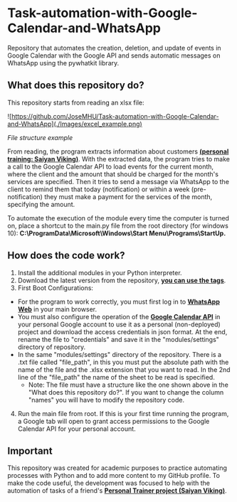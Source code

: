 # Task-automation-with-Google-Calendar-and-WhatsApp
Repository that automates the creation, deletion, and update of events in Google Calendar with the Google API and sends 
automatic messages on WhatsApp using the pywhatkit library.

## What does this repository do?
This repository starts from reading an xlsx file:

![https://github.com/JoseMHU/Task-automation-with-Google-Calendar-and-WhatsApp](./Images/excel_example.png)

*File structure example*

From reading, the program extracts information about customers 
**[(personal training: Saiyan Viking)](https://www.instagram.com/saiyan_vikingoficial/)**.
With the extracted data, the program tries to make a call to the Google Calendar API to load events 
for the current month, where the client and the amount that should be charged for the month's services are 
specified. Then it tries to send a message via WhatsApp to the client to remind them that today (notification)
or within a week (pre-notification) they must make a payment for the services of the month, specifying the amount.

To automate the execution of the module every time the computer is turned on, place a shortcut to the main.py file from 
the root directory (for windows 10): **C:\ProgramData\Microsoft\Windows\Start Menu\Programs\StartUp.**

## How does the code work?

1.	Install the additional modules in your Python interpreter.
2.	Download the latest version from the repository, 
**[you can use the tags](https://github.com/JoseMHU/Task-automation-with-Google-Calendar-and-WhatsApp/tags)**.
3.	First Boot Configurations:

   * For the program to work correctly, you must first log in to **[WhatsApp Web](https://web.whatsapp.com/)** in your 
main browser. 
   * You must also configure the operation of the
**[Google Calendar API](https://developers.google.com/workspace/guides/create-project?hl=es-419)** in your personal 
Google account to use it as a personal (non-deployed) project and download the access credentials in json format. 
At the end, rename the file to "credentials" and save it in the "modules/settings" directory of repository.
   * In the same "modules/settings" directory of the repository. There is a .txt file called "file_path", in this you 
must put the absolute path with the name of the file and the .xlsx extension that you want to read. In the 2nd line of 
the "file_path" the name of the sheet to be read is specified.
     * Note: The file must have a structure like the one shown above in the "What does this repository do?". If you 
want to change the column "names" you will have to modify the repository code. 
4. Run the main file from root. If this is your first time running the program, a Google tab will open to grant access 
permissions to the Google Calendar API for your personal account.

## Important
This repository was created for academic purposes to practice automating processes with Python and to add more content 
to my GitHub profile. To make the code useful, the development was focused to help with the automation of tasks of a 
friend's **[Personal Trainer project (Saiyan Viking)](https://www.instagram.com/saiyan_vikingoficial/)**.
